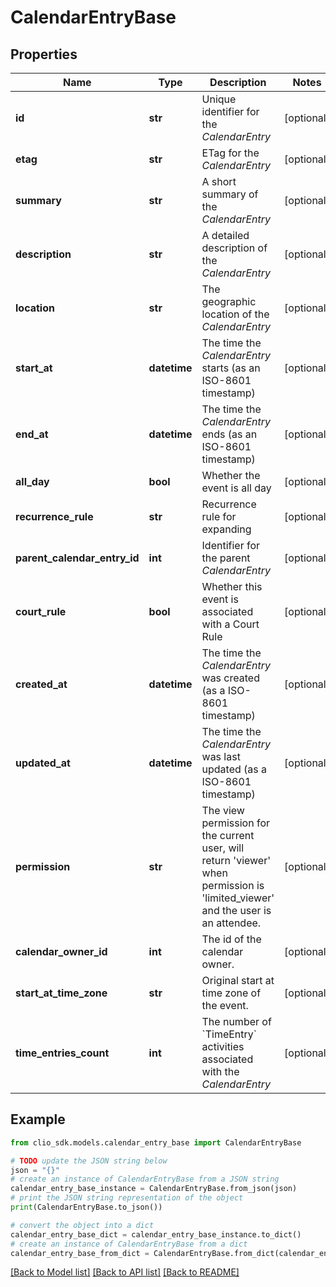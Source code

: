 # CalendarEntryBase


## Properties

Name | Type | Description | Notes
------------ | ------------- | ------------- | -------------
**id** | **str** | Unique identifier for the *CalendarEntry* | [optional] 
**etag** | **str** | ETag for the *CalendarEntry* | [optional] 
**summary** | **str** | A short summary of the *CalendarEntry* | [optional] 
**description** | **str** | A detailed description of the *CalendarEntry* | [optional] 
**location** | **str** | The geographic location of the *CalendarEntry* | [optional] 
**start_at** | **datetime** | The time the *CalendarEntry* starts (as an ISO-8601 timestamp) | [optional] 
**end_at** | **datetime** | The time the *CalendarEntry* ends (as an ISO-8601 timestamp) | [optional] 
**all_day** | **bool** | Whether the event is all day | [optional] 
**recurrence_rule** | **str** | Recurrence rule for expanding | [optional] 
**parent_calendar_entry_id** | **int** | Identifier for the parent *CalendarEntry* | [optional] 
**court_rule** | **bool** | Whether this event is associated with a Court Rule | [optional] 
**created_at** | **datetime** | The time the *CalendarEntry* was created (as a ISO-8601 timestamp) | [optional] 
**updated_at** | **datetime** | The time the *CalendarEntry* was last updated (as a ISO-8601 timestamp) | [optional] 
**permission** | **str** | The view permission for the current user, will return &#39;viewer&#39; when permission is &#39;limited_viewer&#39; and the user is an attendee. | [optional] 
**calendar_owner_id** | **int** | The id of the calendar owner. | [optional] 
**start_at_time_zone** | **str** | Original start at time zone of the event. | [optional] 
**time_entries_count** | **int** | The number of &#x60;TimeEntry&#x60; activities associated with the *CalendarEntry* | [optional] 

## Example

```python
from clio_sdk.models.calendar_entry_base import CalendarEntryBase

# TODO update the JSON string below
json = "{}"
# create an instance of CalendarEntryBase from a JSON string
calendar_entry_base_instance = CalendarEntryBase.from_json(json)
# print the JSON string representation of the object
print(CalendarEntryBase.to_json())

# convert the object into a dict
calendar_entry_base_dict = calendar_entry_base_instance.to_dict()
# create an instance of CalendarEntryBase from a dict
calendar_entry_base_from_dict = CalendarEntryBase.from_dict(calendar_entry_base_dict)
```
[[Back to Model list]](../README.md#documentation-for-models) [[Back to API list]](../README.md#documentation-for-api-endpoints) [[Back to README]](../README.md)


